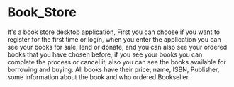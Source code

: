 # Book_Store
It's a book store desktop application, First you can choose if you want to register for the first time or login, when you enter the application you can see your books for sale, lend or donate, and you can also see your ordered books that you have chosen before, if you see your books you can complete the process or cancel it, also you can see the books available for borrowing and buying. All books have their price, name, ISBN, Publisher, some information about the book and who ordered Bookseller.
